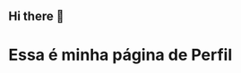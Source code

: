 ## Hi there 👋

<h1>Essa é minha página de Perfil</h1>

<img scr="https://t2.tudocdn.net/710989?w=1200&h=1200">

<!--
**MatheusOswald/MatheusOswald** is a ✨ _special_ ✨ repository because its `README.md` (this file) appears on your GitHub profile.

Here are some ideas to get you started:

- 🔭 I’m currently working on ...
- 🌱 I’m currently learning ...
- 👯 I’m looking to collaborate on ...
- 🤔 I’m looking for help with ...
- 💬 Ask me about ...
- 📫 How to reach me: ...
- 😄 Pronouns: ...
- ⚡ Fun fact: ...
-->
